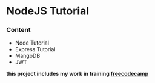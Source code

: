 # NodeJS Tutorial 
### Content
- Node Tutorial
- Express Tutorial
- MangoDB
- JWT

**this project includes my work in training [freecodecamp](https://www.freecodecamp.org)**
